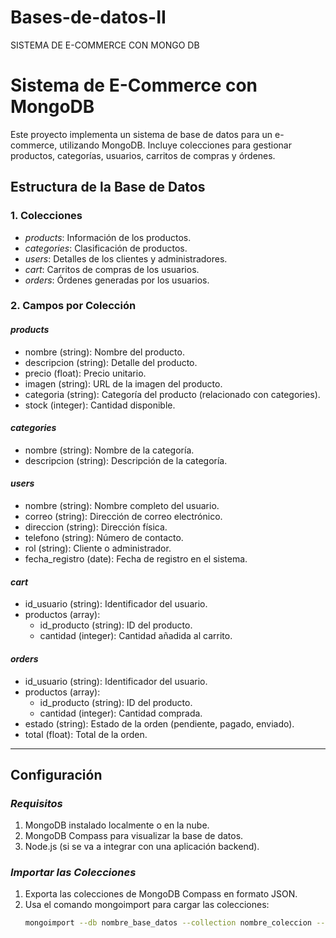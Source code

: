 # Bases-de-datos-II
SISTEMA DE E-COMMERCE CON MONGO DB
# Sistema de E-Commerce con MongoDB

Este proyecto implementa un sistema de base de datos para un e-commerce, utilizando MongoDB. Incluye colecciones para gestionar productos, categorías, usuarios, carritos de compras y órdenes.

## Estructura de la Base de Datos

### 1. Colecciones
- *products*: Información de los productos.
- *categories*: Clasificación de productos.
- *users*: Detalles de los clientes y administradores.
- *cart*: Carritos de compras de los usuarios.
- *orders*: Órdenes generadas por los usuarios.

### 2. Campos por Colección

#### *products*
- nombre (string): Nombre del producto.
- descripcion (string): Detalle del producto.
- precio (float): Precio unitario.
- imagen (string): URL de la imagen del producto.
- categoria (string): Categoría del producto (relacionado con categories).
- stock (integer): Cantidad disponible.

#### *categories*
- nombre (string): Nombre de la categoría.
- descripcion (string): Descripción de la categoría.

#### *users*
- nombre (string): Nombre completo del usuario.
- correo (string): Dirección de correo electrónico.
- direccion (string): Dirección física.
- telefono (string): Número de contacto.
- rol (string): Cliente o administrador.
- fecha_registro (date): Fecha de registro en el sistema.

#### *cart*
- id_usuario (string): Identificador del usuario.
- productos (array):
  - id_producto (string): ID del producto.
  - cantidad (integer): Cantidad añadida al carrito.

#### *orders*
- id_usuario (string): Identificador del usuario.
- productos (array):
  - id_producto (string): ID del producto.
  - cantidad (integer): Cantidad comprada.
- estado (string): Estado de la orden (pendiente, pagado, enviado).
- total (float): Total de la orden.

---

## Configuración

### *Requisitos*
1. MongoDB instalado localmente o en la nube.
2. MongoDB Compass para visualizar la base de datos.
3. Node.js (si se va a integrar con una aplicación backend).

### *Importar las Colecciones*
1. Exporta las colecciones de MongoDB Compass en formato JSON.
2. Usa el comando mongoimport para cargar las colecciones:
   ```bash
   mongoimport --db nombre_base_datos --collection nombre_coleccion --file archivo.json --jsonArray
